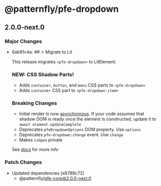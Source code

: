# @patternfly/pfe-dropdown

## 2.0.0-next.0
### Major Changes

- 6ab81c4a: ## 🔥 Migrate to Lit
  
  This release migrates `<pfe-dropdown>` to LitElement.
  
  ### NEW: CSS Shadow Parts!
  - Adds `container`, `button`, and `menu` CSS parts to `<pfe-dropdown>`
  - Adds `container` CSS part to `<pfe-dropdown-item>`
  
  ### Breaking Changes
  - Initial render is now [asynchronous](https://lit.dev/docs/components/lifecycle/#reactive-update-cycle).
    If your code assumes that shadow DOM is ready once the element is constructed, update it to `await element.updateComplete`
  - Deprecates `pfeDropdownOptions` DOM property. Use `options`
  - Deprecates `pfe-dropdown:change` event. Use `change`
  - Makes `isOpen` private
  
  See [docs](https://patternflyelements.org/components/dropdown/) for more info

### Patch Changes

- Updated dependencies [e8788c72]
  - @patternfly/pfe-core@2.0.0-next.0

